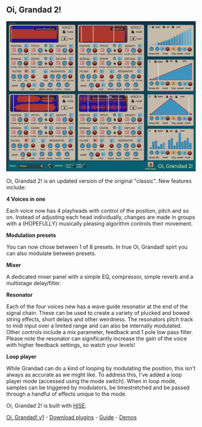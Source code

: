 ## ********Oi, Grandad 2!********

![Oi, Grandad! ](https://github.com/publicsamples/Oi-Grandad-2/blob/main/oigrandad2.png?raw=true)

Oi, Grandad 2! is an updated version of the original "classic". New features include:

 **4 Voices in one**

Each voice now has 4 playheads with control of the position, pitch and so on. Instead of adjusting each head individually, changes are made in groups with a (HOPEFULLY) musically pleasing algorithm controls their movement.

 **Modulation presets**
 
You can now chose between 1 of 8 presets. In true Oi, Grandad! spirt you can also modulate between presets.

 **Mixer**

A dedicated mixer panel with a simple EQ, compressor, simple reverb and a multistage delay/filter.

 **Resonator**
 
Each of the four voices new has a wave guide resonator at the end of the signal chain. These can be used to create a variety of plucked and bowed string effects, short delays and other weirdness. The resonators pitch track to midi input over a limited range and can also be internally modulated. Other controls include a mix parameter, feedback and 1 pole low pass filter. Please note the resonator can significantly increase the gain of the voice with higher feedback settings, so watch your levels!

 **Loop player**

While Grandad can do a kind of looping by modulating the position, this isn't always as accurate as we might like. To address this, I've added a loop player mode (accessed using the mode switch). When in loop mode, samples can be triggered by modulators, be timestretched and be passed through a handful of effects unique to the mode.

Oi, Grandad 2! is built with [HISE](http://hise.audio).

[Oi, Grandad! v1](https://github.com/publicsamples/Oi-Grandad/) - [Download plugins](https://github.com/publicsamples/Oi-Grandad-2/releases) - [Guide](https://github.com/publicsamples/Oi-Grandad/wiki/Oi,-Grandad!-Quick-Guide) - [Demos](https://www.youtube.com/playlist?list=PL8Rp79UJ5uBC-SntUW93i3953yPq0DeSF)



